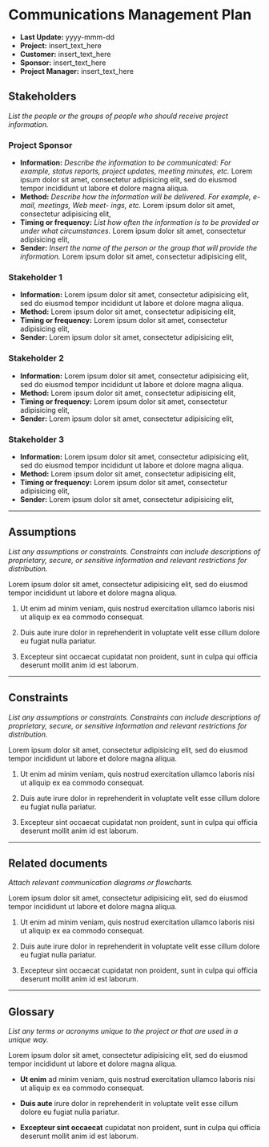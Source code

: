 # Communications Management Plan

- **Last Update:** yyyy-mmm-dd
- **Project:** insert_text_here
- **Customer:** insert_text_here
- **Sponsor:** insert_text_here
- **Project Manager:** insert_text_here

## Stakeholders

_List the people or the groups of people who should receive project information._

### Project Sponsor

- **Information:** _Describe the information to be communicated: For example, status reports, project updates, meeting minutes, etc._ Lorem ipsum dolor sit amet, consectetur adipisicing elit, sed do eiusmod tempor incididunt ut labore et dolore magna aliqua.
- **Method:** _Describe how the information will be delivered. For example, e-mail, meetings, Web meet- ings, etc._ Lorem ipsum dolor sit amet, consectetur adipisicing elit,
- **Timing or frequency:** _List how often the information is to be provided or under what circumstances._ Lorem ipsum dolor sit amet, consectetur adipisicing elit,
- **Sender:** _Insert the name of the person or the group that will provide the information._ Lorem ipsum dolor sit amet, consectetur adipisicing elit,

### Stakeholder 1

- **Information:** Lorem ipsum dolor sit amet, consectetur adipisicing elit, sed do eiusmod tempor incididunt ut labore et dolore magna aliqua.
- **Method:** Lorem ipsum dolor sit amet, consectetur adipisicing elit,
- **Timing or frequency:** Lorem ipsum dolor sit amet, consectetur adipisicing elit,
- **Sender:** Lorem ipsum dolor sit amet, consectetur adipisicing elit,

### Stakeholder 2

- **Information:** Lorem ipsum dolor sit amet, consectetur adipisicing elit, sed do eiusmod tempor incididunt ut labore et dolore magna aliqua.
- **Method:** Lorem ipsum dolor sit amet, consectetur adipisicing elit,
- **Timing or frequency:** Lorem ipsum dolor sit amet, consectetur adipisicing elit,
- **Sender:** Lorem ipsum dolor sit amet, consectetur adipisicing elit,

### Stakeholder 3

- **Information:** Lorem ipsum dolor sit amet, consectetur adipisicing elit, sed do eiusmod tempor incididunt ut labore et dolore magna aliqua.
- **Method:** Lorem ipsum dolor sit amet, consectetur adipisicing elit,
- **Timing or frequency:** Lorem ipsum dolor sit amet, consectetur adipisicing elit,
- **Sender:** Lorem ipsum dolor sit amet, consectetur adipisicing elit,

--------------------------------------------------------------------------------

## Assumptions

_List any assumptions or constraints. Constraints can include descriptions of proprietary, secure, or sensitive information and relevant restrictions for distribution._

Lorem ipsum dolor sit amet, consectetur adipisicing elit, sed do eiusmod tempor incididunt ut labore et dolore magna aliqua.

1. Ut enim ad minim veniam, quis nostrud exercitation ullamco laboris nisi ut aliquip ex ea commodo consequat.

2. Duis aute irure dolor in reprehenderit in voluptate velit esse cillum dolore eu fugiat nulla pariatur.

3. Excepteur sint occaecat cupidatat non proident, sunt in culpa qui officia deserunt mollit anim id est laborum.

--------------------------------------------------------------------------------

## Constraints

_List any assumptions or constraints. Constraints can include descriptions of proprietary, secure, or sensitive information and relevant restrictions for distribution._

Lorem ipsum dolor sit amet, consectetur adipisicing elit, sed do eiusmod tempor incididunt ut labore et dolore magna aliqua.

1. Ut enim ad minim veniam, quis nostrud exercitation ullamco laboris nisi ut aliquip ex ea commodo consequat.

2. Duis aute irure dolor in reprehenderit in voluptate velit esse cillum dolore eu fugiat nulla pariatur.

3. Excepteur sint occaecat cupidatat non proident, sunt in culpa qui officia deserunt mollit anim id est laborum.

--------------------------------------------------------------------------------

## Related documents

_Attach relevant communication diagrams or flowcharts._

Lorem ipsum dolor sit amet, consectetur adipisicing elit, sed do eiusmod tempor incididunt ut labore et dolore magna aliqua.

1. Ut enim ad minim veniam, quis nostrud exercitation ullamco laboris nisi ut aliquip ex ea commodo consequat.

2. Duis aute irure dolor in reprehenderit in voluptate velit esse cillum dolore eu fugiat nulla pariatur.

3. Excepteur sint occaecat cupidatat non proident, sunt in culpa qui officia deserunt mollit anim id est laborum.

--------------------------------------------------------------------------------

## Glossary

_List any terms or acronyms unique to the project or that are used in a unique way._

Lorem ipsum dolor sit amet, consectetur adipisicing elit, sed do eiusmod tempor incididunt ut labore et dolore magna aliqua.

- **Ut enim** ad minim veniam, quis nostrud exercitation ullamco laboris nisi ut aliquip ex ea commodo consequat.

- **Duis aute** irure dolor in reprehenderit in voluptate velit esse cillum dolore eu fugiat nulla pariatur.

- **Excepteur sint occaecat** cupidatat non proident, sunt in culpa qui officia deserunt mollit anim id est laborum.
